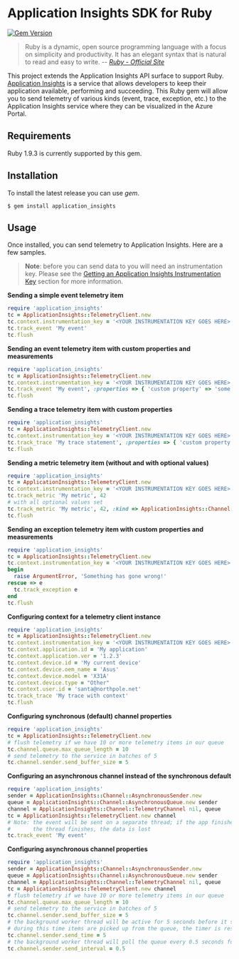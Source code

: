 # Application Insights SDK for Ruby #

[![Gem Version](https://badge.fury.io/rb/application_insights.svg)](http://badge.fury.io/rb/application_insights)

>Ruby is a dynamic, open source programming language with a focus on simplicity and productivity. It has an elegant syntax that is natural to read and easy to write. 
> -- <cite>[Ruby - Official Site](https://www.ruby-lang.org/en/)</cite>

This project extends the Application Insights API surface to support Ruby. [Application Insights](http://azure.microsoft.com/en-us/services/application-insights/) is a service that allows developers to keep their application available, performing and succeeding. This Ruby gem will allow you to send telemetry of various kinds (event, trace, exception, etc.) to the Application Insights service where they can be visualized in the Azure Portal. 


## Requirements ##

Ruby 1.9.3 is currently supported by this gem. 

## Installation ##

To install the latest release you can use *gem*.

```
$ gem install application_insights
```

## Usage ##

Once installed, you can send telemetry to Application Insights. Here are a few samples.

>**Note**: before you can send data to you will need an instrumentation key. Please see the [Getting an Application Insights Instrumentation Key](https://github.com/Microsoft/AppInsights-Home/wiki#getting-an-application-insights-instrumentation-key) section for more information.


**Sending a simple event telemetry item**
```ruby
require 'application_insights'
tc = ApplicationInsights::TelemetryClient.new
tc.context.instrumentation_key = '<YOUR INSTRUMENTATION KEY GOES HERE>'
tc.track_event 'My event'
tc.flush
```

**Sending an event telemetry item with custom properties and measurements**
```ruby
require 'application_insights'
tc = ApplicationInsights::TelemetryClient.new
tc.context.instrumentation_key = '<YOUR INSTRUMENTATION KEY GOES HERE>'
tc.track_event 'My event', :properties => { 'custom property' => 'some value' }, :measurements => { 'custom metric' => 13 }
tc.flush
```

**Sending a trace telemetry item with custom properties**
```ruby
require 'application_insights'
tc = ApplicationInsights::TelemetryClient.new
tc.context.instrumentation_key = '<YOUR INSTRUMENTATION KEY GOES HERE>'
tc.track_trace 'My trace statement', :properties => { 'custom property' => 'some value' }
tc.flush
```  

**Sending a metric telemetry item (without and with optional values)**
```ruby
require 'application_insights'
tc = ApplicationInsights::TelemetryClient.new
tc.context.instrumentation_key = '<YOUR INSTRUMENTATION KEY GOES HERE>'
tc.track_metric 'My metric', 42
# with all optional values set
tc.track_metric 'My metric', 42, :kind => ApplicationInsights::Channel::Contracts::DataPointType::AGGREGATION, :count => 3, :min => 1, :max => 100, :std_dev => 10, :properties => { 'custom property' => 'some value' }
tc.flush
``` 

**Sending an exception telemetry item with custom properties and measurements**
```ruby
require 'application_insights'
tc = ApplicationInsights::TelemetryClient.new
tc.context.instrumentation_key = '<YOUR INSTRUMENTATION KEY GOES HERE>'
begin
  raise ArgumentError, 'Something has gone wrong!'
rescue => e
  tc.track_exception e
end
tc.flush
```  

**Configuring context for a telemetry client instance**
```ruby
require 'application_insights'
tc = ApplicationInsights::TelemetryClient.new
tc.context.instrumentation_key = '<YOUR INSTRUMENTATION KEY GOES HERE>'
tc.context.application.id = 'My application'
tc.context.application.ver = '1.2.3'
tc.context.device.id = 'My current device'
tc.context.device.oem_name = 'Asus'
tc.context.device.model = 'X31A'
tc.context.device.type = "Other"
tc.context.user.id = 'santa@northpole.net'
tc.track_trace 'My trace with context'
tc.flush
```  

**Configuring synchronous (default) channel properties**
```ruby
require 'application_insights'
tc = ApplicationInsights::TelemetryClient.new
# flush telemetry if we have 10 or more telemetry items in our queue
tc.channel.queue.max_queue_length = 10
# send telemetry to the service in batches of 5
tc.channel.sender.send_buffer_size = 5
```

**Configuring an asynchronous channel instead of the synchronous default**
```ruby
require 'application_insights'
sender = ApplicationInsights::Channel::AsynchronousSender.new
queue = ApplicationInsights::Channel::AsynchronousQueue.new sender
channel = ApplicationInsights::Channel::TelemetryChannel nil, queue
tc = ApplicationInsights::TelemetryClient.new channel
# Note: the event will be sent on a separate thread; if the app finishes before
#       the thread finishes, the data is lost
tc.track_event 'My event'
```

**Configuring asynchronous channel properties**
```ruby
require 'application_insights'
sender = ApplicationInsights::Channel::AsynchronousSender.new
queue = ApplicationInsights::Channel::AsynchronousQueue.new sender
channel = ApplicationInsights::Channel::TelemetryChannel nil, queue
tc = ApplicationInsights::TelemetryClient.new channel
# flush telemetry if we have 10 or more telemetry items in our queue
tc.channel.queue.max_queue_length = 10
# send telemetry to the service in batches of 5
tc.channel.sender.send_buffer_size = 5
# the background worker thread will be active for 5 seconds before it shuts down. if
# during this time items are picked up from the queue, the timer is reset.
tc.channel.sender.send_time = 5
# the background worker thread will poll the queue every 0.5 seconds for new items
tc.channel.sender.send_interval = 0.5
```
